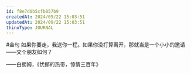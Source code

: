 ```yaml
---
id: f8e7d8b5cfb857b9
createdAt: 2024/09/22 15:03:51
updatedAt: 2024/09/22 15:03:51
thinoType: JOURNAL
---
```

#金句 如果你要走，我送你一程。如果你没打算离开，那就当是一个小小的邀请——交个朋友如何？

——白朗姆，《忧郁的热带，惊情三百年》